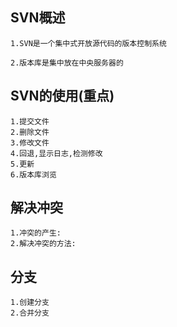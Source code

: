 ## SVN概述

```
1.SVN是一个集中式开放源代码的版本控制系统

2.版本库是集中放在中央服务器的
```



## SVN的使用(重点)

```
1.提交文件
2.删除文件
3.修改文件
4.回退,显示日志,检测修改
5.更新
6.版本库浏览
```

## 解决冲突

```
1.冲突的产生:
2.解决冲突的方法:
```



## 分支

```
1.创建分支
2.合并分支
```

